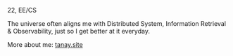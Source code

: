 22, EE/CS 

The universe often aligns me with Distributed System, Information Retrieval & Observability, just so I get better at it everyday.

More about me: [tanay.site](https://tanay.site)
